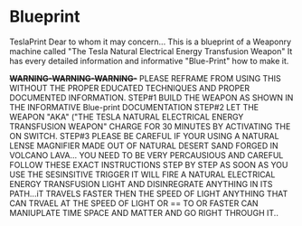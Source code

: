 # Blueprint
TeslaPrint
Dear to whom it may concern...
This is a blueprint of a Weaponry machine called "The Tesla Natural Electrical Energy Transfusion Weapon"
It has every detailed information and informative "Blue-Print" how to make it.

~~**WARNING-WARNING-WARNING-**~~
PLEASE REFRAME FROM USING THIS WITHOUT THE PROPER EDUCATED TECHNIQUES AND PROPER DOCUMENTED INFORMATION.
STEP#1 BUILD THE WEAPON AS SHOWN IN THE INFORMATIVE Blue-print DOCUMENTATION
STEP#2 LET THE WEAPON "AKA" ("THE TESLA NATURAL ELECTRICAL ENERGY TRANSFUSION WEAPON" CHARGE FOR 30 MINUTES BY ACTIVATING THE ON SWITCH.
STEP#3 PLEASE BE CAREFUL IF YOUR USING A NATURAL LENSE MAGNIFIER MADE OUT OF NATURAL DESERT SAND FORGED IN VOLCANO LAVA...
YOU NEED TO BE VERY PERCAUSIOUS AND CAREFUL FOLLOW THESE EXACT INSTRUCTIONS STEP BY STEP AS SOON AS YOU USE THE SESINSITIVE TRIGGER
IT WILL FIRE A NATURAL ELECTRICAL ENERGY TRANSFUSION LIGHT AND DISINREGRATE ANYTHING IN ITS PATH...iT TRAVELS FASTER THEN THE SPEED OF LIGHT ANYTHING THAT CAN TRVAEL AT THE SPEED OF LIGHT OR == TO OR FASTER CAN MANIUPLATE TIME SPACE AND MATTER AND GO RIGHT THROUGH IT..
